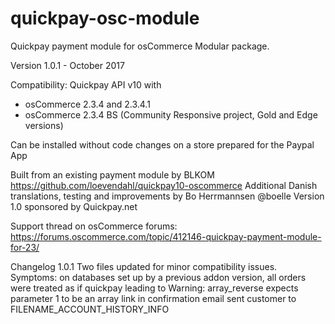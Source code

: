 # quickpay-osc-module
Quickpay payment module for osCommerce
Modular package.

Version 1.0.1 - October 2017

Compatibility:
Quickpay API v10 with
- osCommerce 2.3.4 and 2.3.4.1
- osCommerce 2.3.4 BS (Community Responsive project, Gold and Edge versions)

Can be installed without code changes on a store prepared for the Paypal App

Built from an existing payment module by BLKOM https://github.com/loevendahl/quickpay10-oscommerce
Additional Danish translations, testing and improvements by Bo Herrmannsen @boelle
Version 1.0 sponsored by Quickpay.net

Support thread on osCommerce forums:
https://forums.oscommerce.com/topic/412146-quickpay-payment-module-for-23/

Changelog
1.0.1 Two files updated for minor compatibility issues. Symptoms:
      on databases set up by a previous addon version, all orders were treated as if quickpay leading to Warning: array_reverse expects parameter 1 to be an array
	  link in confirmation email sent customer to FILENAME_ACCOUNT_HISTORY_INFO